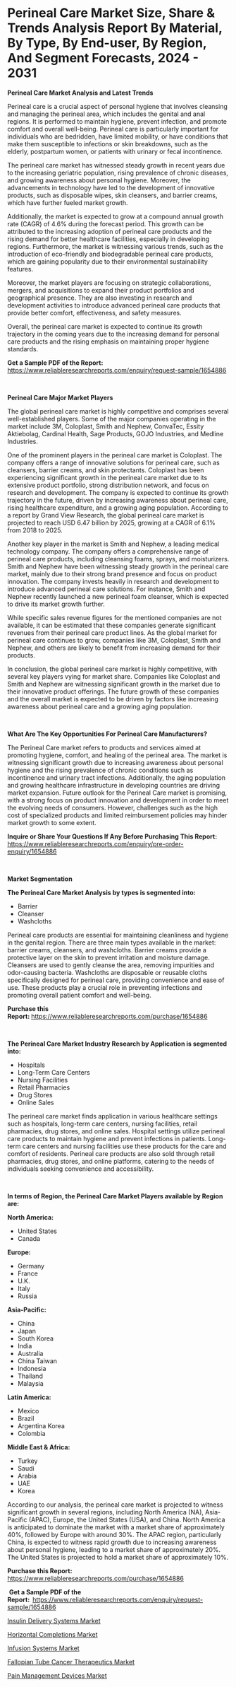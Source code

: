 <p><h1>Perineal Care Market Size, Share & Trends Analysis Report By Material, By Type, By End-user, By Region, And Segment Forecasts, 2024 - 2031</h1></p><p><strong>Perineal Care Market Analysis and Latest Trends</strong></p>
<p><p>Perineal care is a crucial aspect of personal hygiene that involves cleansing and managing the perineal area, which includes the genital and anal regions. It is performed to maintain hygiene, prevent infection, and promote comfort and overall well-being. Perineal care is particularly important for individuals who are bedridden, have limited mobility, or have conditions that make them susceptible to infections or skin breakdowns, such as the elderly, postpartum women, or patients with urinary or fecal incontinence.</p><p>The perineal care market has witnessed steady growth in recent years due to the increasing geriatric population, rising prevalence of chronic diseases, and growing awareness about personal hygiene. Moreover, the advancements in technology have led to the development of innovative products, such as disposable wipes, skin cleansers, and barrier creams, which have further fueled market growth.</p><p>Additionally, the market is expected to grow at a compound annual growth rate (CAGR) of 4.6% during the forecast period. This growth can be attributed to the increasing adoption of perineal care products and the rising demand for better healthcare facilities, especially in developing regions. Furthermore, the market is witnessing various trends, such as the introduction of eco-friendly and biodegradable perineal care products, which are gaining popularity due to their environmental sustainability features.</p><p>Moreover, the market players are focusing on strategic collaborations, mergers, and acquisitions to expand their product portfolios and geographical presence. They are also investing in research and development activities to introduce advanced perineal care products that provide better comfort, effectiveness, and safety measures.</p><p>Overall, the perineal care market is expected to continue its growth trajectory in the coming years due to the increasing demand for personal care products and the rising emphasis on maintaining proper hygiene standards.</p></p>
<p><strong>Get a Sample PDF of the Report:&nbsp;</strong> <a href="https://www.reliableresearchreports.com/enquiry/request-sample/1654886">https://www.reliableresearchreports.com/enquiry/request-sample/1654886</a></p>
<p>&nbsp;</p>
<p><strong>Perineal Care Major Market Players</strong></p>
<p><p>The global perineal care market is highly competitive and comprises several well-established players. Some of the major companies operating in the market include 3M, Coloplast, Smith and Nephew, ConvaTec, Essity Aktiebolag, Cardinal Health, Sage Products, GOJO Industries, and Medline Industries.</p><p>One of the prominent players in the perineal care market is Coloplast. The company offers a range of innovative solutions for perineal care, such as cleansers, barrier creams, and skin protectants. Coloplast has been experiencing significant growth in the perineal care market due to its extensive product portfolio, strong distribution network, and focus on research and development. The company is expected to continue its growth trajectory in the future, driven by increasing awareness about perineal care, rising healthcare expenditure, and a growing aging population. According to a report by Grand View Research, the global perineal care market is projected to reach USD 6.47 billion by 2025, growing at a CAGR of 6.1% from 2018 to 2025.</p><p>Another key player in the market is Smith and Nephew, a leading medical technology company. The company offers a comprehensive range of perineal care products, including cleansing foams, sprays, and moisturizers. Smith and Nephew have been witnessing steady growth in the perineal care market, mainly due to their strong brand presence and focus on product innovation. The company invests heavily in research and development to introduce advanced perineal care solutions. For instance, Smith and Nephew recently launched a new perineal foam cleanser, which is expected to drive its market growth further.</p><p>While specific sales revenue figures for the mentioned companies are not available, it can be estimated that these companies generate significant revenues from their perineal care product lines. As the global market for perineal care continues to grow, companies like 3M, Coloplast, Smith and Nephew, and others are likely to benefit from increasing demand for their products.</p><p>In conclusion, the global perineal care market is highly competitive, with several key players vying for market share. Companies like Coloplast and Smith and Nephew are witnessing significant growth in the market due to their innovative product offerings. The future growth of these companies and the overall market is expected to be driven by factors like increasing awareness about perineal care and a growing aging population.</p></p>
<p>&nbsp;</p>
<p><strong>What Are The Key Opportunities For Perineal Care Manufacturers?</strong></p>
<p><p>The Perineal Care market refers to products and services aimed at promoting hygiene, comfort, and healing of the perineal area. The market is witnessing significant growth due to increasing awareness about personal hygiene and the rising prevalence of chronic conditions such as incontinence and urinary tract infections. Additionally, the aging population and growing healthcare infrastructure in developing countries are driving market expansion. Future outlook for the Perineal Care market is promising, with a strong focus on product innovation and development in order to meet the evolving needs of consumers. However, challenges such as the high cost of specialized products and limited reimbursement policies may hinder market growth to some extent.</p></p>
<p><strong>Inquire or Share Your Questions If Any Before Purchasing This Report:</strong> <a href="https://www.reliableresearchreports.com/enquiry/pre-order-enquiry/1654886">https://www.reliableresearchreports.com/enquiry/pre-order-enquiry/1654886</a></p>
<p>&nbsp;</p>
<p><strong>Market Segmentation</strong></p>
<p><strong>The Perineal Care Market Analysis by types is segmented into:</strong></p>
<p><ul><li>Barrier</li><li>Cleanser</li><li>Washcloths</li></ul></p>
<p><p>Perineal care products are essential for maintaining cleanliness and hygiene in the genital region. There are three main types available in the market: barrier creams, cleansers, and washcloths. Barrier creams provide a protective layer on the skin to prevent irritation and moisture damage. Cleansers are used to gently cleanse the area, removing impurities and odor-causing bacteria. Washcloths are disposable or reusable cloths specifically designed for perineal care, providing convenience and ease of use. These products play a crucial role in preventing infections and promoting overall patient comfort and well-being.</p></p>
<p><strong>Purchase this Report:&nbsp;</strong><a href="https://www.reliableresearchreports.com/purchase/1654886">https://www.reliableresearchreports.com/purchase/1654886</a></p>
<p>&nbsp;</p>
<p><strong>The Perineal Care Market Industry Research by Application is segmented into:</strong></p>
<p><ul><li>Hospitals</li><li>Long-Term Care Centers</li><li>Nursing Facilities</li><li>Retail Pharmacies</li><li>Drug Stores</li><li>Online Sales</li></ul></p>
<p><p>The perineal care market finds application in various healthcare settings such as hospitals, long-term care centers, nursing facilities, retail pharmacies, drug stores, and online sales. Hospital settings utilize perineal care products to maintain hygiene and prevent infections in patients. Long-term care centers and nursing facilities use these products for the care and comfort of residents. Perineal care products are also sold through retail pharmacies, drug stores, and online platforms, catering to the needs of individuals seeking convenience and accessibility.</p></p>
<p>&nbsp;</p>
<p><strong>In terms of Region, the Perineal Care Market Players available by Region are:</strong></p>
<p>
    <p> <strong> North America: </strong>
        <ul>
            <li>United States</li>
            <li>Canada</li>
        </ul>
        </p> 
    <p> <strong> Europe: </strong>
        <ul>
            <li>Germany</li>
            <li>France</li>
            <li>U.K.</li>
            <li>Italy</li>
            <li>Russia</li>
        </ul>
        </p> 
    <p> <strong> Asia-Pacific: </strong>
        <ul>
            <li>China</li>
            <li>Japan</li>
            <li>South Korea</li>
            <li>India</li>
            <li>Australia</li>
            <li>China Taiwan</li>
            <li>Indonesia</li>
            <li>Thailand</li>
            <li>Malaysia</li>
        </ul>
        </p> 
    <p> <strong> Latin America: </strong>
        <ul>
            <li>Mexico</li>
            <li>Brazil</li>
            <li>Argentina Korea</li>
            <li>Colombia</li>
        </ul>
        </p> 
    <p> <strong> Middle East & Africa: </strong>
        <ul>
            <li>Turkey</li>
            <li>Saudi</li>
            <li>Arabia</li>
            <li>UAE</li>
            <li>Korea</li>
        </ul>
    </p>
    </p>
<p><p>According to our analysis, the perineal care market is projected to witness significant growth in several regions, including North America (NA), Asia-Pacific (APAC), Europe, the United States (USA), and China. North America is anticipated to dominate the market with a market share of approximately 40%, followed by Europe with around 30%. The APAC region, particularly China, is expected to witness rapid growth due to increasing awareness about personal hygiene, leading to a market share of approximately 20%. The United States is projected to hold a market share of approximately 10%.</p></p>
<p><strong>Purchase this Report: </strong><a href="https://www.reliableresearchreports.com/purchase/1654886">https://www.reliableresearchreports.com/purchase/1654886</a></p>
<p>&nbsp;<strong>Get a Sample PDF of the Report:&nbsp;&nbsp;</strong><a href="https://www.reliableresearchreports.com/enquiry/request-sample/1654886">https://www.reliableresearchreports.com/enquiry/request-sample/1654886</a></p>
<p><strong></strong></p>
<p><p><a href="https://medium.com/@carolclarkson766/insulin-delivery-systems-market-furnishes-information-on-market-share-market-trends-and-market-dcefd124613c">Insulin Delivery Systems Market</a></p><p><a href="https://github.com/rahu1505/Market-Research-Report-List-2/blob/main/horizontal-completions-market.md">Horizontal Completions Market</a></p><p><a href="https://medium.com/@carolclarkson766/infusion-systems-nbsp-market-focuses-on-market-share-size-and-projected-forecast-till-2030-75ebb9d948f1">Infusion Systems Market</a></p><p><a href="https://github.com/rahu1506/Market-Research-Report-List-2/blob/main/fallopian-tube-cancer-therapeutics-market.md">Fallopian Tube Cancer Therapeutics Market</a></p><p><a href="https://medium.com/@carolclarkson766/pain-management-devices-market-trends-forecast-and-competitive-analysis-to-2030-73858358b99d">Pain Management Devices Market</a></p></p>